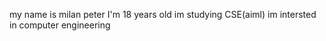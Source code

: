 my name is milan peter I'm 18 years old 
im studying CSE(aiml)
im intersted in computer engineering 
